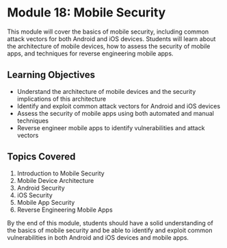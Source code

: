 # Module 18: Mobile Security

This module will cover the basics of mobile security, including common attack vectors for both Android and iOS devices. Students will learn about the architecture of mobile devices, how to assess the security of mobile apps, and techniques for reverse engineering mobile apps.

## Learning Objectives

- Understand the architecture of mobile devices and the security implications of this architecture
- Identify and exploit common attack vectors for Android and iOS devices
- Assess the security of mobile apps using both automated and manual techniques
- Reverse engineer mobile apps to identify vulnerabilities and attack vectors

## Topics Covered

1. Introduction to Mobile Security
2. Mobile Device Architecture
3. Android Security
4. iOS Security
5. Mobile App Security
6. Reverse Engineering Mobile Apps

By the end of this module, students should have a solid understanding of the basics of mobile security and be able to identify and exploit common vulnerabilities in both Android and iOS devices and mobile apps.
